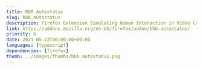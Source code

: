 ```yaml
---
title: BBB Autostatus
slug: bbb_autostatus
description: Firefox Extension Simulating Human Interaction in Video Conferences.
link: https://addons.mozilla.org/en-US/firefox/addon/bbb-autostatus/
priority: 6
date: 2021-05-23T00:00:00+00:00
languages: [typescript]
dependencies: [firefox]
thumb: ../images/thumbs/bbb_autostatus.png
---
```


